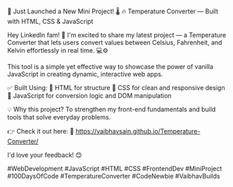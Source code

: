🚀 Just Launched a New Mini Project! 🌡️
🔥 Temperature Converter — Built with HTML, CSS & JavaScript

Hey LinkedIn fam! 👋
I'm excited to share my latest project — a Temperature Converter that lets users convert values between Celsius, Fahrenheit, and Kelvin effortlessly in real time. 💻⚙️

This tool is a simple yet effective way to showcase the power of vanilla JavaScript in creating dynamic, interactive web apps.

✅ Built Using:
🔹 HTML for structure
🔹 CSS for clean and responsive design
🔹 JavaScript for conversion logic and DOM manipulation

💡 Why this project?
To strengthen my front-end fundamentals and build tools that solve everyday problems.

👉 Check it out here:
🔗 https://vaibhavsain.github.io/Temperature-Converter/

I'd love your feedback! 😊

#WebDevelopment #JavaScript #HTML #CSS #FrontendDev #MiniProject #100DaysOfCode #TemperatureConverter #CodeNewbie #VaibhavBuilds
